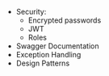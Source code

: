 - Security:
    - Encrypted passwords
    - JWT 
    - Roles
- Swagger Documentation
- Exception Handling
- Design Patterns
